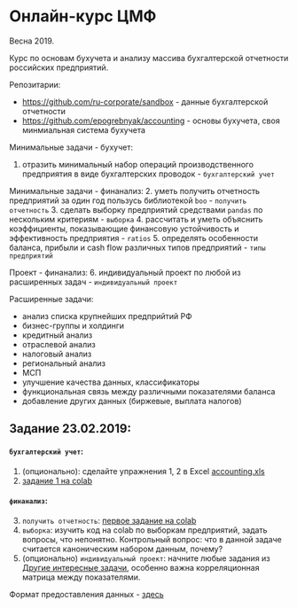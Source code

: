 Онлайн-курс ЦМФ
===============

Весна 2019.

Курс по основам бухучета и анализу массива бухгалтерской отчетности российских предприятий.

Репозитарии:

- <https://github.com/ru-corporate/sandbox> - данные бухгалтерской отчетности
- <https://github.com/epogrebnyak/accounting> - основы бухучета, своя минмиальная система бухучета

Минимальные задачи - бухучет:
1. отразить минимальный набор операций производственного предприятия в виде бухгалтерских проводок - `бухгалтерский учет`

Минимальные задачи - финанализ:
2. уметь получить отчетность предприятий за один год пользусь библиотекой `boo` - `получить отчетность`
3. сделать выборку предприятий средствами `pandas` по нескольким критериям - `выборка`
4. рассчитать и уметь объяснить коэффициенты, показывающие финансовую устойчивость и эффективность предприятия - `ratios`
5. определять особенности баланса, прибыли и cash flow различных типов предприятий - `типы предприятий`

Проект - финанализ:
6. индивидуальный проект по любой из расширенных задач - `индивидуальный проект`

Расширенные задачи:
- анализ списка крупнейших предприйтий РФ
- бизнес-группы и холдинги 
- кредитный анализ
- отраслевой анализ 
- налоговый анализ
- региональный анализ 
- МСП
- улучшение качества данных, классификаторы  
- функциональная связь между различными показателями баланса
- добавление других данных (биржевые, выплата налогов)

Задание 23.02.2019:
-------------------

#### `бухгалтерский учет`:

1. (опционально): сделайте упражнения 1, 2 в Excel [accounting.xls](https://github.com/epogrebnyak/accounting/)
2. [задание 1 на colab](https://colab.research.google.com/drive/1qhPY5MVTHnW5JawC3a09PYkjA9PI7fhS#scrollTo=Gcyk8VXjEelA)

####  `финанализ`:
3. `получить отчетность`: [первое задание на colab](https://colab.research.google.com/drive/1BGLalP4rr5FdtXsEzb5oG4sHL5qmgbAS#scrollTo=b69ZTI9VhCxi)
4. `выборка`: изучить код на colab по выборкам предприятий, задать вопросы, что непонятно. 
    Контрольный вопрос: что в данной задаче считается каноническим набором данным, почему?
5. (опционально) `индивидуальный проект`: начните любые задания из [Другие интересные задачи](https://colab.research.google.com/drive/1BGLalP4rr5FdtXsEzb5oG4sHL5qmgbAS#scrollTo=X0QSuMF9J_Wg), особенно важна корреляционная матрица между показателями.

Формат предоставления данных - [здесь](https://github.com/ru-corporate/sandbox/blob/master/student/README.md#%D1%84%D0%BE%D1%80%D0%BC%D0%B0%D1%82-%D1%80%D0%B5%D1%88%D0%B5%D0%BD%D0%B8%D0%B9)
